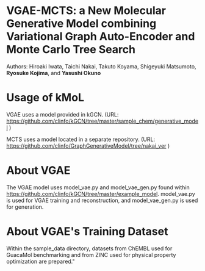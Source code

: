 # VGAE-MCTS: a New Molecular Generative Model combining Variational Graph Auto-Encoder and Monte Carlo Tree Search

Authors: Hiroaki Iwata, Taichi Nakai, Takuto Koyama, Shigeyuki Matsumoto, **Ryosuke Kojima**, and **Yasushi Okuno**

# Usage of kMoL

VGAE uses a model provided in kGCN.
(URL: https://github.com/clinfo/kGCN/tree/master/sample_chem/generative_model )

MCTS uses a model located in a separate repository.
(URL: https://github.com/clinfo/GraphGenerativeModel/tree/nakai_ver )

# About VGAE
The VGAE model uses model_vae.py and model_vae_gen.py found within https://github.com/clinfo/kGCN/tree/master/example_model. model_vae.py is used for VGAE training and reconstruction, and model_vae_gen.py is used for generation.

# About VGAE's Training Dataset
Within the sample_data directory, datasets from ChEMBL used for GuacaMol benchmarking and from ZINC used for physical property optimization are prepared."
